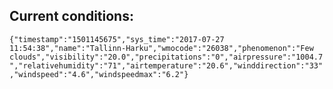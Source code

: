 ## Current conditions: 
 ``` {"timestamp":"1501145675","sys_time":"2017-07-27 11:54:38","name":"Tallinn-Harku","wmocode":"26038","phenomenon":"Few clouds","visibility":"20.0","precipitations":"0","airpressure":"1004.7","relativehumidity":"71","airtemperature":"20.6","winddirection":"33","windspeed":"4.6","windspeedmax":"6.2"} ```
